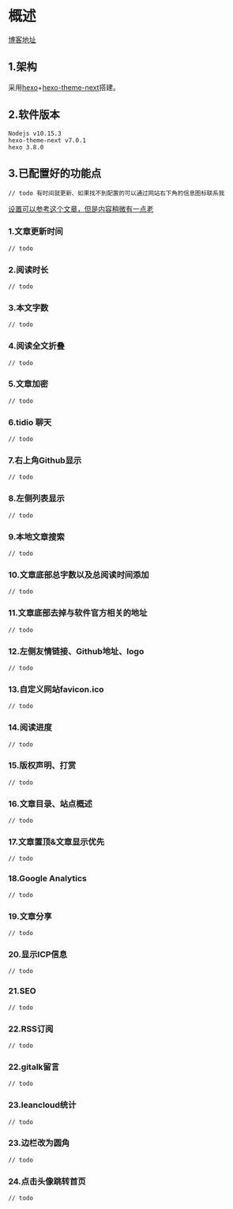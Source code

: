# 概述
[博客地址](https://blog.mengxc.info)
## 1.架构
   
采用[hexo](https://hexo.io/zh-cn/index.html)+[hexo-theme-next](https://github.com/theme-next/hexo-theme-next)搭建。

## 2.软件版本
```    
Nodejs v10.15.3
hexo-theme-next v7.0.1
hexo 3.8.0
``` 
## 3.已配置好的功能点
```
// todo 有时间就更新、如果找不到配置的可以通过网站右下角的信息图标联系我
```

[设置可以参考这个文章，但是内容稍微有一点老](https://zhuanlan.zhihu.com/p/30836436)
    
### 1.文章更新时间
```   
// todo 
```   
### 2.阅读时长
```
// todo
```   
### 3.本文字数
```
// todo
```   
### 4.阅读全文折叠
```
// todo
```   
### 5.文章加密
```
// todo
```   
### 6.tidio 聊天
```
// todo
```   
### 7.右上角Github显示
```
// todo
```   
### 8.左侧列表显示
```
// todo
```
### 9.本地文章搜索
```
// todo
```
### 10.文章底部总字数以及总阅读时间添加
```
// todo
```
### 11.文章底部去掉与软件官方相关的地址
```
// todo
```
### 12.左侧友情链接、Github地址、logo
```
// todo
```
### 13.自定义网站favicon.ico
```
// todo
```
### 14.阅读进度
```
// todo
```
### 15.版权声明、打赏
```
// todo
```
### 16.文章目录、站点概述
```
// todo
```
### 17.文章置顶&文章显示优先
```
// todo
```
### 18.Google Analytics
``` 
// todo
```
### 19.文章分享
``` 
// todo
```
### 20.显示ICP信息
``` 
// todo
```
### 21.SEO
``` 
// todo
```
### 22.RSS订阅
``` 
// todo
```
### 22.gitalk留言
``` 
// todo
```
### 23.leancloud统计
``` 
// todo
```
### 23.边栏改为圆角
``` 
// todo
```
### 24.点击头像跳转首页
``` 
// todo
```
